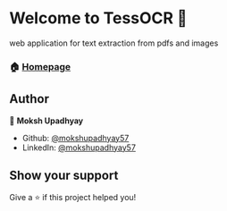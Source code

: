 # Welcome to TessOCR 👋

web application for text extraction from pdfs and images

### 🏠 [Homepage](1_Home.py)

## Author

👤 **Moksh Upadhyay**

* Github: [@mokshupadhyay57](https://github.com/mokshupadhyay57)
* LinkedIn: [@mokshupadhyay57](https://linkedin.com/in/mokshupadhyay57)

## Show your support

Give a ⭐️ if this project helped you!

